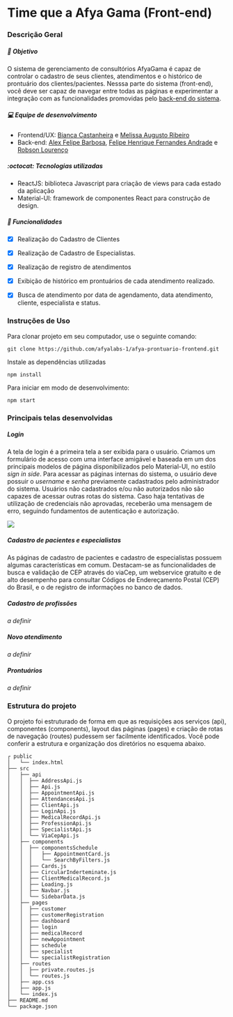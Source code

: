 # Time que a Afya Gama (Front-end) 


### Descrição Geral

##### :dart: Objetivo

O sistema de gerenciamento de consultórios AfyaGama é capaz de controlar o cadastro de seus clientes, atendimentos e o histórico de prontuário dos clientes/pacientes.
Nesssa parte do sistema (front-end), você deve ser capaz de navegar entre todas as páginas e experimentar a integração com as funcionalidades promovidas pelo [back-end do sistema](https://github.com/afyalabs-1/afya-prontuario-backend). 

##### :computer: Equipe de desenvolvimento
- Frontend/UX: [Bianca Castanheira](https://github.com/BiancaCastanheira) e [Melissa Augusto Ribeiro](https://github.com/melissarib)
- Back-end: [Alex Felipe Barbosa](https://github.com/AlexFelipeBarbosa), [Felipe Henrique Fernandes Andrade](https://github.com/fellipehfa) e [Robson Lourenço](https://github.com/robinhosl2008)

##### :octocat: Tecnologias utilizadas
- ReactJS: biblioteca Javascript para criação de views para cada estado da aplicação 
- Material-UI: framework de componentes React para construção de design.

##### :memo: Funcionalidades 
- [x] Realização do Cadastro de Clientes 
- [x] Realização de Cadastro de Especialistas.
- [x] Realização de registro de atendimentos 
- [x] Exibição de histórico em prontuários de cada atendimento realizado.
- [x] Busca de atendimento por data de agendamento, data atendimento, cliente, especialista e status.


### Instruções de Uso
    
Para clonar projeto em seu computador, use o seguinte comando:

    git clone https://github.com/afyalabs-1/afya-prontuario-frontend.git
        
Instale as dependências utilizadas 

    npm install
        
Para iniciar em modo de desenvolvimento:

    npm start 

### Principais telas desenvolvidas
##### Login

A tela de login é a primeira tela a ser exibida para o usuário. Criamos um formulário de acesso com uma interface amigável e baseada em um dos principais modelos de página disponibilizados pelo Material-UI, no estilo _sign in side_. Para acessar as páginas internas do sistema, o usuário deve possuir o _username_ e _senha_ previamente cadastrados pelo administrador do sistema. Usuários não cadastrados e/ou não autorizados não são capazes de acessar outras rotas do sistema. Caso haja tentativas de utilização de credenciais não aprovadas, receberão uma mensagem de erro, seguindo fundamentos de autenticação e autorização.


![ ](https://i.imgur.com/JeSyUZG.png)



##### Cadastro de pacientes e especialistas

As páginas de cadastro de pacientes e cadastro de especialistas possuem algumas características em comum. Destacam-se as funcionalidades de busca e validação de CEP através do viaCep, um webservice gratuito e de alto desempenho para consultar Códigos de Endereçamento Postal (CEP) do Brasil, e o de registro de informações no banco de dados.

##### Cadastro de profissões
_a definir_

##### Novo atendimento
_a definir_

##### Prontuários
_a definir_


### Estrutura do projeto

O projeto foi estruturado de forma em que as requisições aos serviços (api), componentes (components), layout das páginas (pages) e criação de rotas de navegação (routes) pudessem ser facilmente identificados. Você pode conferir a estrutura e organização dos diretórios no esquema abaixo.

    ┌ public            
    │   └── index.html
    ├── src
    │   ├── api 
    │   │  ├── AddressApi.js 
    │   │  ├── Api.js 
    │   │  ├── AppointmentApi.js 
    │   │  ├── AttendancesApi.js
    │   │  ├── ClientApi.js 
    │   │  ├── LoginApi.js
    │   │  ├── MedicalRecordApi.js
    │   │  ├── ProfessionApi.js 
    │   │  ├── SpecialistApi.js
    │   │  └── ViaCepApi.js
    │   ├── components
    │   │  ├── componentsSchedule 
    │   │  │   ├── AppointmentCard.js 
    │   │  │   └── SearchByFilters.js 
    │   │  ├── Cards.js 
    │   │  ├── CircularInderteminate.js
    │   │  ├── ClientMedicalRecord.js 
    │   │  ├── Loading.js 
    │   │  ├── Navbar.js
    │   │  └── SidebarData.js 
    │   ├── pages
    │   │  ├── customer 
    │   │  ├── customerRegistration 
    │   │  ├── dashboard
    │   │  ├── login 
    │   │  ├── medicalRecord
    │   │  ├── newAppointment
    │   │  ├── schedule
    │   │  ├── specialist
    │   │  └── specialistRegistration
    │   ├── routes
    │   │  ├── private.routes.js
    │   │  └── routes.js 
    │   ├── app.css
    │   ├── app.js
    │   └── index.js          
    ├── README.md                       
    └── package.json                    
